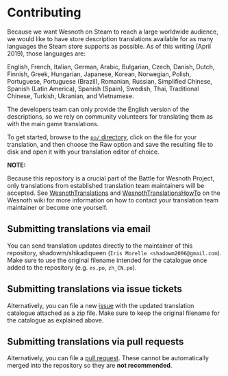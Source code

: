 Contributing
============

Because we want Wesnoth on Steam to reach a large worldwide audience, we would
like to have store description translations available for as many languages the
Steam store supports as possible. As of this writing (April 2019), those
languages are:

English, French, Italian, German, Arabic, Bulgarian, Czech, Danish, Dutch,
Finnish, Greek, Hungarian, Japanese, Korean, Norwegian, Polish, Portuguese,
Portuguese (Brazil), Romanian, Russian, Simplified Chinese, Spanish (Latin
America), Spanish (Spain), Swedish, Thai, Traditional Chinese, Turkish,
Ukranian, and Vietnamese.

The developers team can only provide the English version of the descriptions,
so we rely on community volunteers for translating them as with the main game
translations.

To get started, browse to the [`po/` directory][1], click on the file for your
translation, and then choose the Raw option and save the resulting file to disk
and open it with your translation editor of choice.

  [1]: <https://github.com/wesnoth/steam-meta/tree/master/po>

**NOTE:**

Because this repository is a crucial part of the Battle for Wesnoth Project,
only translations from established translation team maintainers will be
accepted. See [WesnothTranslations][2] and [WesnothTranslationsHowTo][3] on the
Wesnoth wiki for more information on how to contact your translation team
maintainer or become one yourself.

  [2]: <https://wiki.wesnoth.org/WesnothTranslations>
  [3]: <https://wiki.wesnoth.org/WesnothTranslationsHowTo>


Submitting translations via email
---------------------------------

You can send translation updates directly to the maintainer of this repository,
shadowm/shikadiqueen (`Iris Morelle <shadowm2006@gmail.com`). Make sure to
use the original filename intended for the catalogue once added to the
repository (e.g. `es.po`, `zh_CN.po`).


Submitting translations via issue tickets
-----------------------------------------

Alternatively, you can file a new [issue][4] with the updated translation
catalogue attached as a zip file. Make sure to keep the original filename for
the catalogue as explained above.

  [4]: <https://github.com/wesnoth/steam-meta/issues>


Submitting translations via pull requests
-----------------------------------------

Alternatively, you can file a [pull request][5]. These cannot be automatically
merged into the repository so they are **not recommended**.

  [5]: <https://github.com/wesnoth/steam-meta/pulls>
